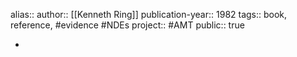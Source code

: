 alias::
author:: [[Kenneth Ring]] 
publication-year:: 1982
tags:: book, reference, #evidence #NDEs 
project:: #AMT 
public:: true

-